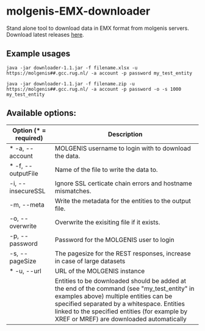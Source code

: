 # molgenis-EMX-downloader

Stand alone tool to download data in EMX format from molgenis servers. Download latest releases [here](https://github.com/molgenis/molgenis-EMX-downloader/releases).

## Example usages
```
java -jar downloader-1.1.jar -f filename.xlsx -u https://molgenis##.gcc.rug.nl/ -a account -p password my_test_entity
```

```
java -jar downloader-1.1.jar -f filename.zip -u https://molgenis##.gcc.rug.nl/ -a account -p password -o -s 1000 my_test_entity
```

## Available options:

|Option (* = required)|      Description|                            
|---------------------|      -----------|                            
|* -a, --account|            MOLGENIS username to login with to download the data.|                   
|* -f, --outputFile <File>|  Name of the file to write the data to. |
|-i, --insecureSSL|          Ignore SSL certicate chain errors and hostname mismatches.  |               
|-m, --meta|                 Write the metadata for the entities to the output file.  |                   
|-o, --overwrite|            Overwrite the exisiting file if it exists.  |                            
|-p, --password|             Password for the MOLGENIS user to login|
|-s, --pageSize <Integer>|   The pagesize for the REST responses, increase in case of large datasets |  
|* -u, --url|                URL of the MOLGENIS instance  |
||Entities to be downloaded should be added at the end of the command (see "my_test_entity" in examples above) multiple entities can be specified separated by a whitespace. Entities linked to the specified entities (for example by XREF or MREF) are downloaded automatically|
